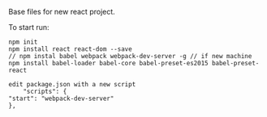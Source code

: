 Base files for new react project.

To start run:

	npm init
	npm install react react-dom --save
	// npm instal babel webpack webpack-dev-server -g // if new machine
	npm install babel-loader babel-core babel-preset-es2015 babel-preset-react

	edit package.json with a new script
		"scripts": {
    "start": "webpack-dev-server"
  	},